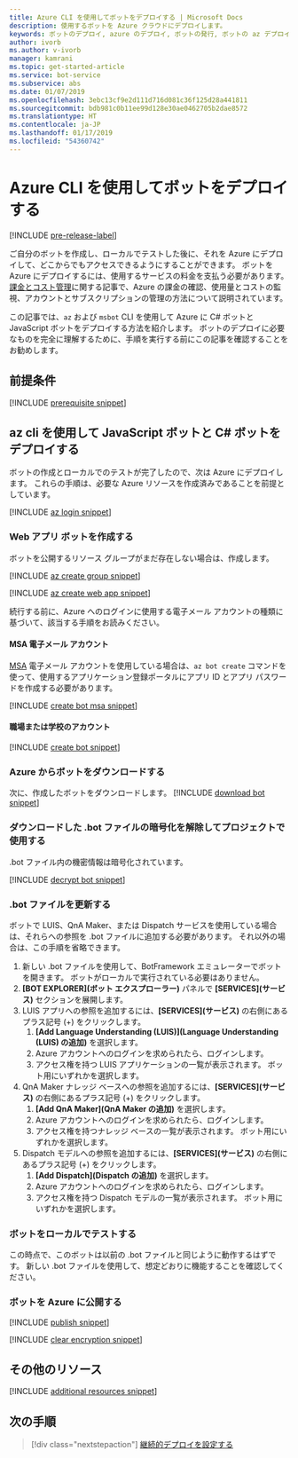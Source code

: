 ```yaml
---
title: Azure CLI を使用してボットをデプロイする | Microsoft Docs
description: 使用するボットを Azure クラウドにデプロイします。
keywords: ボットのデプロイ, azure のデプロイ, ボットの発行, ボットの az デプロイ, ボットの visual studio デプロイ, msbot 発行, msbot 複製
author: ivorb
ms.author: v-ivorb
manager: kamrani
ms.topic: get-started-article
ms.service: bot-service
ms.subservice: abs
ms.date: 01/07/2019
ms.openlocfilehash: 3ebc13cf9e2d111d716d081c36f125d28a441811
ms.sourcegitcommit: bdb981c0b11ee99d128e30ae0462705b2dae8572
ms.translationtype: HT
ms.contentlocale: ja-JP
ms.lasthandoff: 01/17/2019
ms.locfileid: "54360742"
---
```

# <a name="deploy-your-bot-using-azure-cli"></a>Azure CLI を使用してボットをデプロイする

[!INCLUDE [pre-release-label](./includes/pre-release-label.md)]

ご自分のボットを作成し、ローカルでテストした後に、それを Azure にデプロイして、どこからでもアクセスできるようにすることができます。 ボットを Azure にデプロイするには、使用するサービスの料金を支払う必要があります。 [課金とコスト管理](https://docs.microsoft.com/en-us/azure/billing/)に関する記事で、Azure の課金の確認、使用量とコストの監視、アカウントとサブスクリプションの管理の方法について説明されています。

この記事では、`az` および `msbot` CLI を使用して Azure に C# ボットと JavaScript ボットをデプロイする方法を紹介します。 ボットのデプロイに必要なものを完全に理解するために、手順を実行する前にこの記事を確認することをお勧めします。

## <a name="prerequisites"></a>前提条件

[!INCLUDE [prerequisite snippet](~/includes/deploy/snippet-prerequisite.md)]


## <a name="deploy-javascript-and-c-bots-using-az-cli"></a>az cli を使用して JavaScript ボットと C# ボットをデプロイする

ボットの作成とローカルでのテストが完了したので、次は Azure にデプロイします。 これらの手順は、必要な Azure リソースを作成済みであることを前提としています。

[!INCLUDE [az login snippet](~/includes/deploy/snippet-az-login.md)]

### <a name="create-a-web-app-bot"></a>Web アプリ ボットを作成する

ボットを公開するリソース グループがまだ存在しない場合は、作成します。

[!INCLUDE [az create group snippet](~/includes/deploy/snippet-az-create-group.md)]

[!INCLUDE [az create web app snippet](~/includes/deploy/snippet-create-web-app.md)]

続行する前に、Azure へのログインに使用する電子メール アカウントの種類に基づいて、該当する手順をお読みください。

#### <a name="msa-email-account"></a>MSA 電子メール アカウント

[MSA](https://en.wikipedia.org/wiki/Microsoft_account) 電子メール アカウントを使用している場合は、`az bot create` コマンドを使って、使用するアプリケーション登録ポータルにアプリ ID とアプリ パスワードを作成する必要があります。

[!INCLUDE [create bot msa snippet](~/includes/deploy/snippet-create-bot-msa.md)]

#### <a name="business-or-school-account"></a>職場または学校のアカウント

[!INCLUDE [create bot snippet](~/includes/deploy/snippet-create-bot.md)]

### <a name="download-the-bot-from-azure"></a>Azure からボットをダウンロードする

次に、作成したボットをダウンロードします。 
[!INCLUDE [download bot snippet](~/includes/deploy/snippet-download-bot.md)]

### <a name="decrypt-the-downloaded-bot-file-and-use-in-your-project"></a>ダウンロードした .bot ファイルの暗号化を解除してプロジェクトで使用する

.bot ファイル内の機密情報は暗号化されています。

[!INCLUDE [decrypt bot snippet](~/includes/deploy/snippet-decrypt-bot.md)]

### <a name="update-the-bot-file"></a>.bot ファイルを更新する

ボットで LUIS、QnA Maker、または Dispatch サービスを使用している場合は、それらへの参照を .bot ファイルに追加する必要があります。 それ以外の場合は、この手順を省略できます。

1. 新しい .bot ファイルを使用して、BotFramework エミュレーターでボットを開きます。 ボットがローカルで実行されている必要はありません。
1. **[BOT EXPLORER]\(ボット エクスプローラー\)** パネルで **[SERVICES]\(サービス\)** セクションを展開します。
1. LUIS アプリへの参照を追加するには、**[SERVICES]\(サービス\)** の右側にあるプラス記号 (+) をクリックします。
   1. **[Add Language Understanding (LUIS)]\(Language Understanding (LUIS) の追加\)** を選択します。
   1. Azure アカウントへのログインを求められたら、ログインします。
   1. アクセス権を持つ LUIS アプリケーションの一覧が表示されます。 ボット用にいずれかを選択します。
1. QnA Maker ナレッジ ベースへの参照を追加するには、**[SERVICES]\(サービス\)** の右側にあるプラス記号 (+) をクリックします。
   1. **[Add QnA Maker]\(QnA Maker の追加\)** を選択します。
   1. Azure アカウントへのログインを求められたら、ログインします。
   1. アクセス権を持つナレッジ ベースの一覧が表示されます。 ボット用にいずれかを選択します。
1. Dispatch モデルへの参照を追加するには、**[SERVICES]\(サービス\)** の右側にあるプラス記号 (+) をクリックします。
   1. **[Add Dispatch]\(Dispatch の追加\)** を選択します。
   1. Azure アカウントへのログインを求められたら、ログインします。
   1. アクセス権を持つ Dispatch モデルの一覧が表示されます。 ボット用にいずれかを選択します。

### <a name="test-your-bot-locally"></a>ボットをローカルでテストする

この時点で、このボットは以前の .bot ファイルと同じように動作するはずです。 新しい .bot ファイルを使用して、想定どおりに機能することを確認してください。

### <a name="publish-your-bot-to-azure"></a>ボットを Azure に公開する

<!-- TODO: re-encrypt your .bot file? -->

[!INCLUDE [publish snippet](~/includes/deploy/snippet-publish.md)]

<!-- TODO: If we tell them to re-encrypt, this step is not necessary. -->

[!INCLUDE [clear encryption snippet](~/includes/deploy/snippet-clear-encryption.md)]

## <a name="additional-resources"></a>その他のリソース

[!INCLUDE [additional resources snippet](~/includes/deploy/snippet-additional-resources.md)]

## <a name="next-steps"></a>次の手順
> [!div class="nextstepaction"]
> [継続的デプロイを設定する](bot-service-build-continuous-deployment.md)

